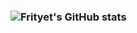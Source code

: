 ### ![Frityet's GitHub stats](https://github-readme-stats.vercel.app/api?username=anuraghazra&count_private=true&show_icons=true&theme=dark)

